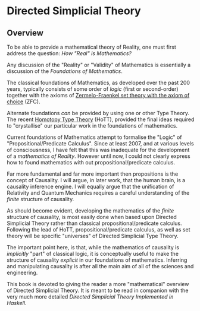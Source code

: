 # Directed Simplicial Theory

## Overview

To be able to provide a mathematical theory of Reality, one must first 
address the question: *How "Real" is Mathematics?*

Any discussion of the "Reality" or "Validity" of Mathematics is 
essentially a discussion of the *Foundations of Mathematics*.

The classical foundations of Mathematics, as developed over the past 
200 years, typically consists of some order of *logic* (first or 
second-order) together with the axioms of [Zermelo-Fraenkel set theory 
with the axiom of 
choice](http://en.wikipedia.org/wiki/Zermelo-Fraenkel_set_theory) 
(ZFC).

Alternate foundations *can* be provided by using one or other Type 
Theory. The recent [Homotopy Type 
Theory](http://homotopytypetheory.org/) (HoTT), provided the final 
ideas required to "crystallise" our particular work in the foundations 
of mathematics.

Current foundations of Mathematics attempt to formalise the "Logic" of 
"Propositional/Predicate Calculus".  Since at least 2007, and at 
various levels of consciousness, I have felt that this was inadequate 
for the development of a *mathematics of Reality*.  However until now, 
I could not clearly express how to found mathematics with out 
propositional/predicate calculus.

Far more fundamental and far more important then propositions is the 
concept of Causality.  I will argue, in later work, that the human 
brain, is a causality inference engine. I will equally argue that the 
unification of Relativity and Quantum Mechanics requires a careful 
understanding of the *finite* structure of causality.

As should become evident, developing the mathematics of the *finite* 
structure of causality, is most easily done when based upon Directed 
Simplicial Theory rather than classical propositional/predicate 
calculus. Following the lead of HoTT, propositional/predicate calculus, 
as well as set theory will be specific "universes" of Directed 
Simplicial Type Theory.

The important point here, is that, while the mathematics of causality 
is *implicitly* "part" of classical logic, it is conceptually useful to 
make the structure of causality *explicit* in our foundations of 
mathematics.  Inferring and manipulating causality is after all the 
main aim of all of the sciences and engineering.

This book is devoted to giving the reader a more "mathematical" 
overview of Directed Simplicial Theory.  It is meant to be read in 
companion with the very much more detailed *Directed Simplicial Theory 
Implemented in Haskell*.
